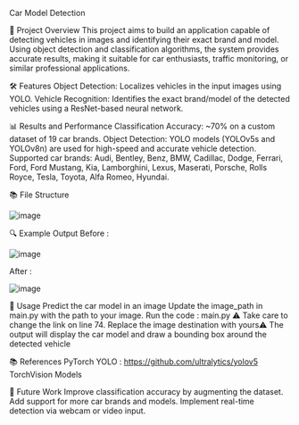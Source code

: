 Car Model Detection


🚗 Project Overview
This project aims to build an application capable of detecting vehicles in images and identifying their exact brand and model. Using object detection and classification algorithms, the system provides accurate results, making it suitable for car enthusiasts, traffic monitoring, or similar professional applications.


🛠 Features
Object Detection: Localizes vehicles in the input images using YOLO.
Vehicle Recognition: Identifies the exact brand/model of the detected vehicles using a ResNet-based neural network.


📊 Results and Performance
Classification Accuracy: ~70% on a custom dataset of 19 car brands.
Object Detection: YOLO models (YOLOv5s and YOLOv8n) are used for high-speed and accurate vehicle detection.
Supported car brands:
Audi, Bentley, Benz, BMW, Cadillac, Dodge, Ferrari, Ford, Ford Mustang, Kia, Lamborghini, Lexus, Maserati, Porsche, Rolls Royce, Tesla, Toyota, Alfa Romeo, Hyundai.



📚 File Structure 

![image](https://github.com/user-attachments/assets/a19f9d5e-33e1-416a-82e4-1c9ed9642795)

🔍 Example Output
Before : 

![image](https://github.com/user-attachments/assets/749f221d-a704-4151-9a37-25f62ec3d3b6)

After :

![image](https://github.com/user-attachments/assets/1243c841-9191-4bed-93af-a89f8b6a6716)


🚀 Usage
Predict the car model in an image
Update the image_path in main.py with the path to your image.
Run the code : main.py 
⚠️ Take care to change the link on line 74. Replace the image destination with yours⚠️ 
The output will display the car model and draw a bounding box around the detected vehicle


📚 References
PyTorch
YOLO : https://github.com/ultralytics/yolov5
TorchVision Models


🔧 Future Work
Improve classification accuracy by augmenting the dataset.
Add support for more car brands and models.
Implement real-time detection via webcam or video input.
